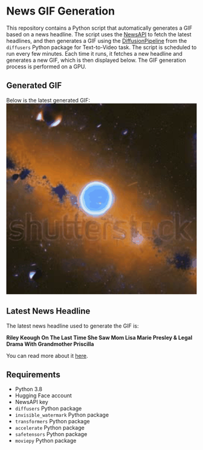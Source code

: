# News GIF Generation
This repository contains a Python script that automatically generates a GIF based on a news headline. The script uses the [NewsAPI](https://newsapi.org/) to fetch the latest headlines, and then generates a GIF using the [DiffusionPipeline](https://github.com/huggingface/diffusers) from the `diffusers` Python package for Text-to-Video task.
The script is scheduled to run every few minutes. Each time it runs, it fetches a new headline and generates a new GIF, which is then displayed below. The GIF generation process is performed on a GPU.

## Generated GIF
Below is the latest generated GIF:
![Generated GIF](output.gif?raw=true&v=1691658411)

## Latest News Headline
The latest news headline used to generate the GIF is:

**Riley Keough On The Last Time She Saw Mom Lisa Marie Presley & Legal Drama With Grandmother Priscilla**

You can read more about it [here](https://deadline.com/2023/08/riley-keough-last-time-she-saw-mom-lisa-marie-presley-legal-drama-grandmother-priscilla-1235458098/).

## Requirements
- Python 3.8
- Hugging Face account
- NewsAPI key
- `diffusers` Python package
- `invisible_watermark` Python package
- `transformers` Python package
- `accelerate` Python package
- `safetensors` Python package
- `moviepy` Python package
